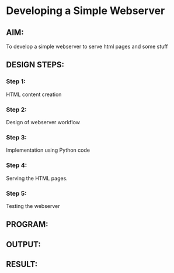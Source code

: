 # Developing a Simple Webserver
## AIM:
To develop a simple webserver to serve html pages and some stuff

## DESIGN STEPS:
### Step 1: 
HTML content creation
### Step 2:
Design of webserver workflow
### Step 3:
Implementation using Python code
### Step 4:
Serving the HTML pages.
### Step 5:
Testing the webserver

## PROGRAM:


## OUTPUT:


## RESULT:
